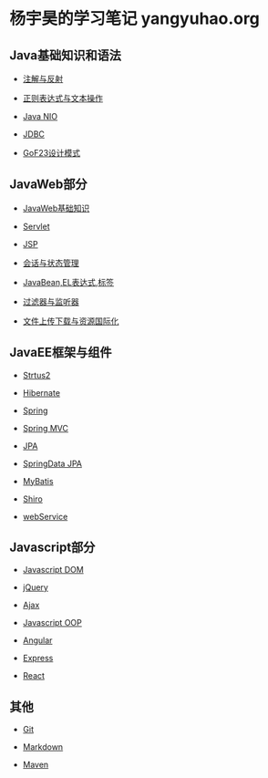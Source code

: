 杨宇昊的学习笔记 yangyuhao.org
==============================

Java基础知识和语法
--------------------

+ [注解与反射](http://yangyuhao.org/reflection)

+ [正则表达式与文本操作](http://yangyuhao.org/regular)

+ [Java NIO](http://yangyuhao.org/nio)

+ [JDBC](http://yangyuhao.org/jdbc)

+ [GoF23设计模式](http://yangyuhao.org/gof)

JavaWeb部分
--------------------

+ [JavaWeb基础知识](http://yangyuhao.org/javaWeb)

+ [Servlet](http://yangyuhao.org/servlet)

+ [JSP](http://yangyuhao.org/jsp)

+ [会话与状态管理](http://yangyuhao.org/session)

+ [JavaBean,EL表达式,标签](http://yangyuhao.org/el)

+ [过滤器与监听器](http://yangyuhao.org/filter)

+ [文件上传下载与资源国际化](http://yangyuhao.org/upload)

JavaEE框架与组件
--------------------

+ [Strtus2](http://yangyuhao.org/struts)

+ [Hibernate](http://yangyuhao.org/hibernate)

+ [Spring](http://yangyuhao.org/spring)

+ [Spring MVC](http://yangyuhao.org/springmvc)

+ [JPA](http://yangyuhao.org/jpa)

+ [SpringData JPA](http://yangyuhao.org/springDataJPA)

+ [MyBatis](http://yangyuhao.org/mybatis)

+ [Shiro](http://yangyuhao.org/shiro)

+ [webService](http://yangyuhao.org/upload)

Javascript部分
--------------------

+ [Javascript DOM](http://yangyuhao.org/dom)

+ [jQuery](http://yangyuhao.org/jQuery)

+ [Ajax](http://yangyuhao.org/ajax)

+ [Javascript OOP](http://yangyuhao.org/oop)

+ [Angular](http://yangyuhao.org/angular)

+ [Express](http://yangyuhao.org/express)

+ [React](#)

其他
--------------------

+ [Git](http://yangyuhao.org/git)

+ [Markdown](http://yangyuhao.org/markdown)

+ [Maven](#)

